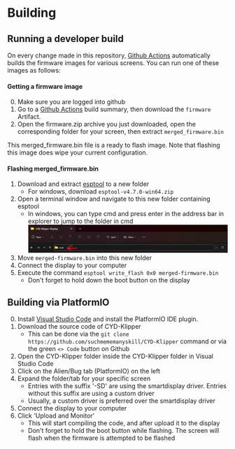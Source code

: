 # Building

## Running a developer build

On every change made in this repository, [Github Actions](https://github.com/suchmememanyskill/CYD-Klipper/actions) automatically builds the firmware images for various screens. You can run one of these images as follows:

#### Getting a firmware image
0. Make sure you are logged into github
1. Go to a [Github Actions](https://github.com/suchmememanyskill/CYD-Klipper/actions) build summary, then download the `firmware` Artifact.
2. Open the firmware.zip archive you just downloaded, open the corresponding folder for your screen, then extract `merged_firmware.bin`

This merged_firmware.bin file is a ready to flash image. Note that flashing this image does wipe your current configuration.

#### Flashing merged_firmware.bin
1. Download and extract [esptool](https://github.com/espressif/esptool/releases) to a new folder
    - For windows, download `esptool-v4.7.0-win64.zip`
2. Open a terminal window and navigate to this new folder containing esptool
    - In windows, you can type cmd and press enter in the address bar in explorer to jump to the folder in cmd ![cmd](readme/cmd.jpg)
3. Move `merged-firmware.bin` into this new folder
4. Connect the display to your computer
5. Execute the command `esptool write_flash 0x0 merged-firmware.bin`
    - Don't forget to hold down the boot button on the display

## Building via PlatformIO

0. Install [Visual Studio Code](https://code.visualstudio.com/) and install the PlatformIO IDE plugin.
1. Download the source code of CYD-Klipper
    - This can be done via the `git clone https://github.com/suchmememanyskill/CYD-Klipper` command or via the green `<> Code` button on Github
2. Open the CYD-Klipper folder inside the CYD-Klipper folder in Visual Studio Code
3. Click on the Alien/Bug tab (PlatformIO) on the left
4. Expand the folder/tab for your specific screen
    - Entries with the suffix '-SD' are using the smartdisplay driver. Entries without this suffix are using a custom driver
    - Usually, a custom driver is preferred over the smartdisplay driver
5. Connect the display to your computer
6. Click 'Upload and Monitor'
    - This will start compiling the code, and after upload it to the display
    - Don't forget to hold the boot button while flashing. The screen will flash when the firmware is attempted to be flashed
